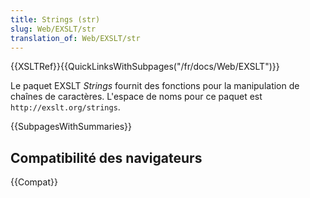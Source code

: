 ```yaml
---
title: Strings (str)
slug: Web/EXSLT/str
translation_of: Web/EXSLT/str
---
```


{{XSLTRef}}{{QuickLinksWithSubpages("/fr/docs/Web/EXSLT")}}

Le paquet EXSLT <i lang="en">Strings</i> fournit des fonctions pour la manipulation de chaînes de caractères. L'espace de noms pour ce paquet est `http://exslt.org/strings`.

{{SubpagesWithSummaries}}

## Compatibilité des navigateurs

{{Compat}}
